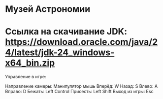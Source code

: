 # Музей Астрономии

Ссылка на скачивание JDK: https://download.oracle.com/java/24/latest/jdk-24_windows-x64_bin.zip
=================================================

Управление в игре:

Направление камеры: Манипулятор мышь
Вперёд: W
Назад: S
Влево: A
Вправо: D
Бежать: Left Control 
Присесть: Left Shift
Выход из игры: Esc

